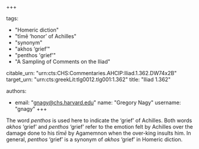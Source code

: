 +++

tags:
- "Homeric diction"
- "tīmē ‘honor’ of Achilles"
- "synonym"
- "akhos ‘grief’"
- "penthos &#39;grief&#39;"
- "A Sampling of Comments on the Iliad"

citable_urn: "urn:cts:CHS:Commentaries.AHCIP:Iliad.1.362.DW74x2B"
target_urn: "urn:cts:greekLit:tlg0012.tlg001:1.362"
title: "Iliad 1.362"

authors:
- email: "gnagy@chs.harvard.edu"
  name: "Gregory Nagy"
  username: "gnagy"
+++

<p>The word <em>penthos</em> is used here to indicate the ‘grief’ of Achilles. Both words <em>akhos</em> ‘grief’ and <em>penthos</em> ‘grief’ refer to the emotion felt by Achilles over the damage done to his <em>tīmē</em> by Agamemnon when the over-king insults him. In general, <em>penthos</em> ‘grief’ is a synonym of <em>akhos</em> ‘grief’ in Homeric diction. </p>